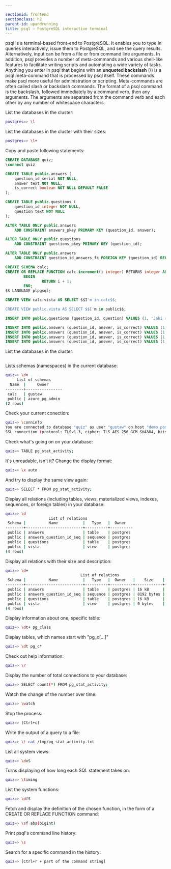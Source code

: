 ```yaml
---

sectionid: frontend
sectionclass: h2
parent-id: upandrunning
title: psql — PostgreSQL interactive terminal
---
```


psql is a terminal-based front-end to PostgreSQL. It enables you to type in queries interactively, issue them to PostgreSQL, and see the query results. Alternatively, input can be from a file or from command line arguments. In addition, psql provides a number of meta-commands and various shell-like features to facilitate writing scripts and automating a wide variety of tasks.
Anything you enter in psql that begins with an **unquoted backslash** (\\) is a psql meta-command that is processed by psql itself. These commands make psql more useful for administration or scripting. Meta-commands are often called slash or backslash commands. The format of a psql command is the backslash, followed immediately by a command verb, then any arguments. The arguments are separated from the command verb and each other by any number of whitespace characters.

List the databases in the cluster:

```sh 
postgres=> \l
```

List the databases in the cluster with their sizes:
```sh 
postgres=> \l+
```

Copy and paste following statements:
```sql
CREATE DATABASE quiz;
\connect quiz

CREATE TABLE public.answers (
    question_id serial NOT NULL,
    answer text NOT NULL,
    is_correct boolean NOT NULL DEFAULT FALSE
);

CREATE TABLE public.questions (
    question_id integer NOT NULL,
    question text NOT NULL
);

ALTER TABLE ONLY public.answers
    ADD CONSTRAINT answers_pkey PRIMARY KEY (question_id, answer);

ALTER TABLE ONLY public.questions
    ADD CONSTRAINT questions_pkey PRIMARY KEY (question_id);

ALTER TABLE ONLY public.answers
    ADD CONSTRAINT question_id_answers_fk FOREIGN KEY (question_id) REFERENCES public.questions(question_id);

CREATE SCHEMA calc;
CREATE OR REPLACE FUNCTION calc.increment(i integer) RETURNS integer AS $$
        BEGIN
                RETURN i + 1;
        END;
$$ LANGUAGE plpgsql;

CREATE VIEW calc.vista AS SELECT $$I'm in calc$$;

CREATE VIEW public.vista AS SELECT $$I'm in public$$;

INSERT INTO public.questions (question_id, question) VALUES (1, 'Jaki symbol chemiczny ma tlen?');

INSERT INTO public.answers (question_id, answer, is_correct) VALUES (1, 'Au', false);
INSERT INTO public.answers (question_id, answer, is_correct) VALUES (1, 'O', true);
INSERT INTO public.answers (question_id, answer, is_correct) VALUES (1, 'Oxy', false);
INSERT INTO public.answers (question_id, answer, is_correct) VALUES (1, 'Tl', false);
```

List the databases in the cluster:
```sh 

```

Lists schemas (namespaces) in the current database:
```sh 
quiz=> \dn
     List of schemas
  Name  |     Owner
--------+----------------
 calc   | gustaw
 public | azure_pg_admin
(2 rows)
```

Check your current conection:
```sh 
quiz=> \conninfo
You are connected to database "quiz" as user "gustaw" on host "demo.postgres.database.azure.com" (address "20.67.160.95") at port "5432".
SSL connection (protocol: TLSv1.3, cipher: TLS_AES_256_GCM_SHA384, bits: 256, compression: off)
```

Check what's going on on your database:
```sh
quiz=> TABLE pg_stat_activity;
```

It's unreadable, isn't it? Change the display format:
```sh 
quiz=> \x auto
```

And try to display the same view again:
```sh
quiz=> SELECT * FROM pg_stat_activity;
```

Display all relations (including tables, views, materialized views, indexes, sequences, or foreign tables) in your database:
```sh
quiz=> \d
                   List of relations
 Schema |          Name           |   Type   |  Owner
--------+-------------------------+----------+----------
 public | answers                 | table    | postgres
 public | answers_question_id_seq | sequence | postgres
 public | questions               | table    | postgres
 public | vista                   | view     | postgres
(4 rows)
```

Display all relations with their size and description:
```sh
quiz=> \d+
                                 List of relations
 Schema |          Name           |   Type   |  Owner   |    Size    | Description
--------+-------------------------+----------+----------+------------+-------------
 public | answers                 | table    | postgres | 16 kB      |
 public | answers_question_id_seq | sequence | postgres | 8192 bytes |
 public | questions               | table    | postgres | 16 kB      |
 public | vista                   | view     | postgres | 0 bytes    |
(4 rows)
```

Display information about one, specific table:
```sh
quiz=> \dt+ pg_class
```

Display tables, which names start with "pg_c[...]"
```sh
quiz=> \dt pg_c*
```

Check out help information:

```sh
quiz=> \?
```

Display the number of total connections to your database:
```sh
quiz=> SELECT count(*) FROM pg_stat_activity;
```

Watch the change of the number over time:
```sh
quiz=> \watch
```

Stop the process:
```sh
quiz=> [Ctrl+c]
```

Write the output of a query to a file:
```sh
quiz=> \! cat /tmp/pg_stat_activity.txt
```

List all system views:
```sh 
quiz=> \dvS
```

Turns displaying of how long each SQL statement takes on:
```sh 
quiz=> \timing
```

List the system functions:
```sh 
quiz=> \dfS
```

Fetch and display the definition of the chosen function, in the form of a CREATE OR REPLACE FUNCTION command:
```sh 
quiz=> \sf abs(bigint)
```

Print psql's command line history:
```sh 
quiz=> \s
```

Search for a specific command in the history:
```sh 
quiz=> [Ctrl+r + part of the command string]
```




